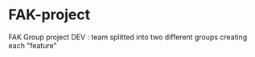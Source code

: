 # FAK-project
FAK Group project 
DEV : 
team splitted into two different groups creating each "feature" 
